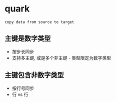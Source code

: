 # quark
`copy data from source to target`
## 主键是数字类型
* 按步长同步
* 支持多主键, 或是多个非主键 - 类型限定为数字类型

## 主键包含非数字类型
* 按行号同步
* 行 vs 行
